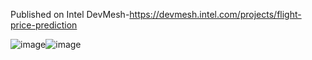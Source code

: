 Published on Intel DevMesh-https://devmesh.intel.com/projects/flight-price-prediction

![image](https://user-images.githubusercontent.com/118604310/226442697-aa65689c-b80f-4a55-9cad-514a002f58c6.png)![image](https://user-images.githubusercontent.com/118604310/226442203-888257dc-fed8-45be-9748-3193c11f2452.png)
